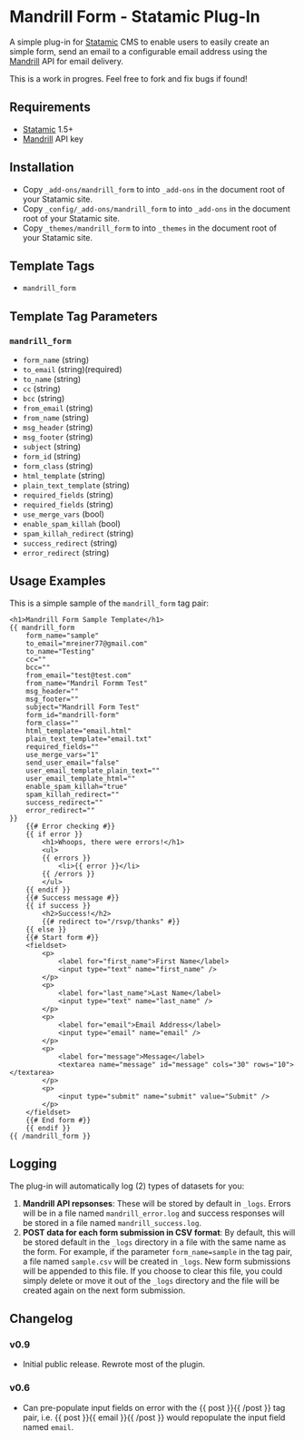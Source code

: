 # Mandrill Form - Statamic Plug-In
A simple plug-in for [Statamic](http://statamic.com) CMS to enable users to easily create an simple form, send an email to a configurable email address using the [Mandrill](http://mandrillapp.com) API for email delivery.

This is a work in progres. Feel free to fork and fix bugs if found!

## Requirements
* [Statamic](http://statamic.com) 1.5+
* [Mandrill](http://mandrillapp.com) API key

## Installation
* Copy `_add-ons/mandrill_form` to into `_add-ons` in the document root of your Statamic site.
* Copy `_config/_add-ons/mandrill_form` to into `_add-ons` in the document root of your Statamic site.
* Copy `_themes/mandrill_form` to into `_themes` in the document root of your Statamic site.

## Template Tags
* `mandrill_form`

## Template Tag Parameters
### `mandrill_form`
* `form_name` (string)
* `to_email` (string)(required)
* `to_name` (string)
* `cc` (string)
* `bcc` (string)
* `from_email` (string)
* `from_name` (string)
* `msg_header` (string)
* `msg_footer` (string)
* `subject` (string)
* `form_id` (string)
* `form_class` (string)
* `html_template` (string)
* `plain_text_template` (string)
* `required_fields` (string)
* `required_fields` (string)
* `use_merge_vars` (bool)
* `enable_spam_killah` (bool)
* `spam_killah_redirect` (string)
* `success_redirect` (string)
* `error_redirect` (string)

## Usage Examples

This is a simple sample of the `mandrill_form` tag pair:

    <h1>Mandrill Form Sample Template</h1>
    {{ mandrill_form
        form_name="sample"
        to_email="mreiner77@gmail.com"
        to_name="Testing"
        cc=""
        bcc=""
        from_email="test@test.com"
        from_name="Mandril Formm Test"
        msg_header=""
        msg_footer=""
        subject="Mandrill Form Test"
        form_id="mandrill-form"
        form_class=""
        html_template="email.html"
        plain_text_template="email.txt"
        required_fields=""
        use_merge_vars="1"
        send_user_email="false"
        user_email_template_plain_text=""
        user_email_template_html=""
        enable_spam_killah="true"
        spam_killah_redirect=""
        success_redirect=""
        error_redirect=""
    }}
        {{# Error checking #}}
        {{ if error }}
            <h1>Whoops, there were errors!</h1>
            <ul>
            {{ errors }}
                <li>{{ error }}</li>
            {{ /errors }}
            </ul>
        {{ endif }}
        {{# Success message #}}
        {{ if success }}
            <h2>Success!</h2>
            {{# redirect to="/rsvp/thanks" #}}
        {{ else }}
        {{# Start form #}}
        <fieldset>
            <p>
                <label for="first_name">First Name</label>
                <input type="text" name="first_name" />
            </p>
            <p>
                <label for="last_name">Last Name</label>
                <input type="text" name="last_name" />
            </p>
            <p>
                <label for="email">Email Address</label>
                <input type="email" name="email" />
            </p>
            <p>
                <label for="message">Message</label>
                <textarea name="message" id="message" cols="30" rows="10"></textarea>
            </p>
            <p>
                <input type="submit" name="submit" value="Submit" />
            </p>
        </fieldset>
        {{# End form #}}
        {{ endif }}
    {{ /mandrill_form }}

## Logging

The plug-in will automatically log (2) types of datasets for you:

1. __Mandrill API repsonses__: These will be stored by default in `_logs`. Errors will be in a file named `mandrill_error.log` and success responses will be stored in a file named `mandrill_success.log`.
2. __POST data for each form submission in CSV format__: By default, this will be stored default in the `_logs` directory in a file with the same name as the form. For example, if the parameter `form_name=sample` in the tag pair, a file named `sample.csv` will be created in `_logs`. New form submissions will be appended to this file. If you choose to clear this file, you could simply delete or move it out of the `_logs` directory and the file will be created again on the next form submission.

## Changelog
### v0.9
* Initial public release. Rewrote most of the plugin.
### v0.6
* Can pre-populate input fields on error with the {{ post }}{{ /post }} tag pair, i.e. {{ post }}{{ email }}{{ /post }} would repopulate the input field named `email`.

